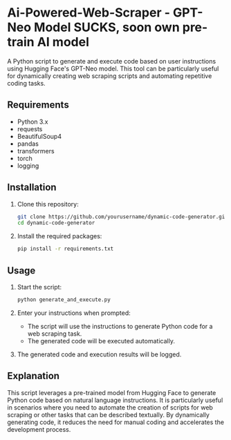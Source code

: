 # Ai-Powered-Web-Scraper - GPT-Neo Model SUCKS, soon own pre-train AI model

A Python script to generate and execute code based on user instructions using Hugging Face's GPT-Neo model. This tool can be particularly useful for dynamically creating web scraping scripts and automating repetitive coding tasks.

## Requirements

- Python 3.x
- requests
- BeautifulSoup4
- pandas
- transformers
- torch
- logging

## Installation

1. Clone this repository:
    ```bash
    git clone https://github.com/yourusername/dynamic-code-generator.git
    cd dynamic-code-generator
    ```

2. Install the required packages:
    ```bash
    pip install -r requirements.txt
    ```

## Usage

1. Start the script:
    ```bash
    python generate_and_execute.py
    ```

2. Enter your instructions when prompted:
    - The script will use the instructions to generate Python code for a web scraping task.
    - The generated code will be executed automatically.

3. The generated code and execution results will be logged.

## Explanation

This script leverages a pre-trained model from Hugging Face to generate Python code based on natural language instructions. It is particularly useful in scenarios where you need to automate the creation of scripts for web scraping or other tasks that can be described textually. By dynamically generating code, it reduces the need for manual coding and accelerates the development process.

